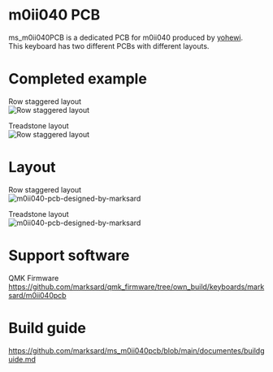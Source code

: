 # m0ii040 PCB

ms_m0ii040PCB is a dedicated PCB for m0ii040 produced by [yohewi](https://github.com/yohewi).  
This keyboard has two different PCBs with different layouts.  

# Completed example
Row staggered layout  
![Row staggered layout](https://user-images.githubusercontent.com/38324387/223320590-b9968f6c-f968-45e6-b936-463314d307b8.jpg)

Treadstone layout  
![Row staggered layout](https://user-images.githubusercontent.com/38324387/226564001-991301bf-5460-47cf-a80c-fa6eacca06e4.jpg)


# Layout
Row staggered layout  
![m0ii040-pcb-designed-by-marksard](https://user-images.githubusercontent.com/38324387/223320599-e502a1db-77ee-4cde-9f8f-6642ad2e68d1.png)

Treadstone layout  
![m0ii040-pcb-designed-by-marksard](https://user-images.githubusercontent.com/38324387/226287192-380eb535-ea9a-470c-b79f-ea1ba361596b.png)

# Support software

QMK Firmware  
https://github.com/marksard/qmk_firmware/tree/own_build/keyboards/marksard/m0ii040pcb

# Build guide

https://github.com/marksard/ms_m0ii040pcb/blob/main/documentes/buildguide.md
